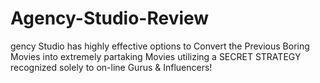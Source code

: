 # Agency-Studio-Review
gency Studio has highly effective options to Convert the Previous Boring Movies into extremely partaking Movies utilizing a SECRET STRATEGY recognized solely to on-line Gurus &amp; Influencers!

